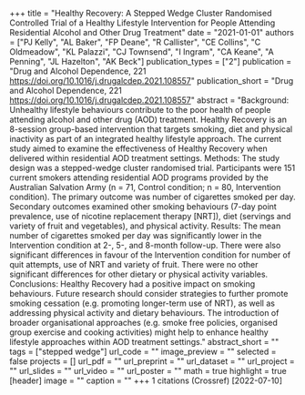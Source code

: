 +++
title = "Healthy Recovery: A Stepped Wedge Cluster Randomised Controlled Trial of a Healthy Lifestyle Intervention for People Attending Residential Alcohol and Other Drug Treatment"
date = "2021-01-01"
authors = ["PJ Kelly", "AL Baker", "FP Deane", "R Callister", "CE Collins", "C Oldmeadow", "KL Palazzi", "CJ Townsend", "I Ingram", "CA Keane", "A Penning", "JL Hazelton", "AK Beck"]
publication_types = ["2"]
publication = "Drug and Alcohol Dependence, 221 https://doi.org/10.1016/j.drugalcdep.2021.108557"
publication_short = "Drug and Alcohol Dependence, 221 https://doi.org/10.1016/j.drugalcdep.2021.108557"
abstract = "Background: Unhealthy lifestyle behaviours contribute to the poor health of people attending alcohol and other drug (AOD) treatment. Healthy Recovery is an 8-session group-based intervention that targets smoking, diet and physical inactivity as part of an integrated healthy lifestyle approach. The current study aimed to examine the effectiveness of Healthy Recovery when delivered within residential AOD treatment settings. Methods: The study design was a stepped-wedge cluster randomised trial. Participants were 151 current smokers attending residential AOD programs provided by the Australian Salvation Army (n = 71, Control condition; n = 80, Intervention condition). The primary outcome was number of cigarettes smoked per day. Secondary outcomes examined other smoking behaviours (7-day point prevalence, use of nicotine replacement therapy [NRT]), diet (servings and variety of fruit and vegetables), and physical activity. Results: The mean number of cigarettes smoked per day was significantly lower in the Intervention condition at 2-, 5-, and 8-month follow-up. There were also significant differences in favour of the Intervention condition for number of quit attempts, use of NRT and variety of fruit. There were no other significant differences for other dietary or physical activity variables. Conclusions: Healthy Recovery had a positive impact on smoking behaviours. Future research should consider strategies to further promote smoking cessation (e.g. promoting longer-term use of NRT), as well as addressing physical activity and dietary behaviours. The introduction of broader organisational approaches (e.g. smoke free policies, organised group exercise and cooking activities) might help to enhance healthy lifestyle approaches within AOD treatment settings."
abstract_short = ""
tags = ["stepped wedge"]
url_code = ""
image_preview = ""
selected = false
projects = []
url_pdf = ""
url_preprint = ""
url_dataset = ""
url_project = ""
url_slides = ""
url_video = ""
url_poster = ""
math = true
highlight = true
[header]
image = ""
caption = ""
+++
1 citations (Crossref) [2022-07-10]
